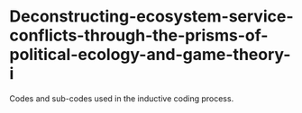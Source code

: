 # Deconstructing-ecosystem-service-conflicts-through-the-prisms-of-political-ecology-and-game-theory-i
Codes and sub-codes used in the inductive coding process.
